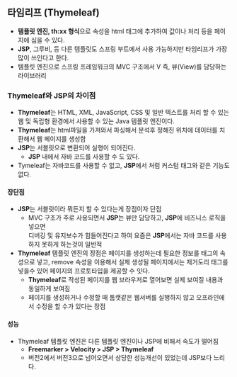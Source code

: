 ## 타임리프 (Thymeleaf)
- **템플릿 엔진, th:xx 형식**으로 속성을 html 태그에 추가하여 값이나 처리 등을 페이지에 심을 수 있다.
- **JSP**, 그루비, 등 다른 템플릿도 스프링 부트에서 사용 가능하지만 타임리프가 가장 많이 쓰인다고 한다.
- 템플릿 엔진으로 스프링 프레임워크의 MVC 구조에서 V 즉, 뷰(View)를 담당하는 라이브러리

### **Thymeleaf**와 JSP의 차이점
- **Thymeleaf**는 HTML, XML, JavaScript, CSS 및 일반 텍스트를 처리 할 수 있는 웹 및 독립형 환경에서 사용할 수 있는 Java 템플릿 엔진이다.
- **Thymeleaf**는 html파일을 가져와서 파싱해서 분석후 정해진 위치에 데이터를 치환해서 웹 페이지를 생성함
- **JSP**는 서블릿으로 변환되어 실행이 되어진다.
    - **JSP** 내에서 자바 코드를 사용할 수 도 있다.
- Tymeleaf는 자바코드를 사용할 수 없고, **JSP**에서 처럼 커스텀 태그와 같은 기능도 없다.

#### 장단점
- **JSP**는 서블릿이라 뭐든지 할 수 있다는게 장점이자 단점
    - MVC 구조가 주로 사용되면서 **JSP**는 뷰만 담당하고, **JSP**에 비즈니스 로직을 넣으면<br> 디버깅 및 유지보수가 힘들어진다고 하여 요즘은 **JSP**에서는 자바 코드를 사용하지 못하게 하는것이 일반적
- **Thymeleaf** 템플릿 엔진의 장점은 페이지를 생성하는데 필요한 정보를 태그의 속성으로 넣고, remove 속성을 이용해서 실제 생성될 페이지에서는 제거도리 태그를 넣을수 있어 페이지의 프로토타입을 제공할 수 잇다.
    - **Thymeleaf**로 작성된 페이지를 웹 브라우저로 열어보면 실제 보여질 내용과 동일하게 보여짐
    - 페이지를 생성하거나 수정할 때 톰캣같은 웹서버를 실행하지 않고 오프라인에서 수정을 할 수가 있다는 장점

#### 성능
- Thymeleaf 템플릿 엔진은 다른 템플릿 엔진이나 JSP에 비해서 속도가 떨어짐
    - **Freemarker > Velocity > JSP > Thymeleaf**
    - 버전2에서 버전3으로 넘어오면서 상당한 성능개선이 있었는데 JSP보다 느리다.




